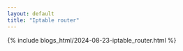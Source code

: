 ```yaml
---
layout: default
title: "Iptable router"
---
```


{% include blogs_html/2024-08-23-iptable_router.html %}
